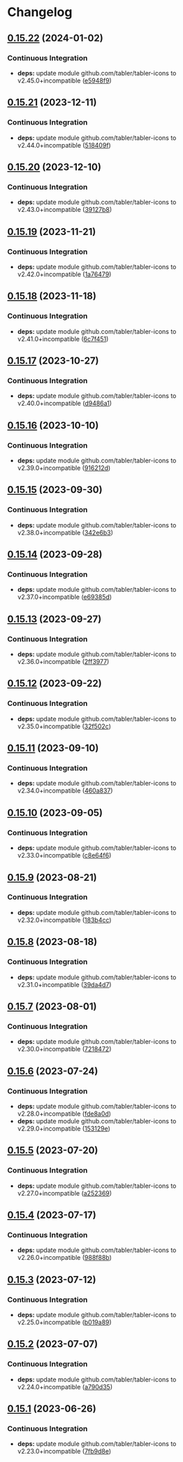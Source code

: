 # Changelog

## [0.15.22](https://github.com/hugomods/icons/compare/vendors/tabler/v0.15.21...vendors/tabler/v0.15.22) (2024-01-02)


### Continuous Integration

* **deps:** update module github.com/tabler/tabler-icons to v2.45.0+incompatible ([e5948f9](https://github.com/hugomods/icons/commit/e5948f9ec668ac3ffc869c6761ad216bae4fa292))

## [0.15.21](https://github.com/hugomods/icons/compare/vendors/tabler/v0.15.20...vendors/tabler/v0.15.21) (2023-12-11)


### Continuous Integration

* **deps:** update module github.com/tabler/tabler-icons to v2.44.0+incompatible ([518409f](https://github.com/hugomods/icons/commit/518409f99a403c041af2d809671485b6f4fb1085))

## [0.15.20](https://github.com/hugomods/icons/compare/vendors/tabler/v0.15.19...vendors/tabler/v0.15.20) (2023-12-10)


### Continuous Integration

* **deps:** update module github.com/tabler/tabler-icons to v2.43.0+incompatible ([39127b8](https://github.com/hugomods/icons/commit/39127b85cf4869d9d3b17f51f3b96949e9bd7d9f))

## [0.15.19](https://github.com/hugomods/icons/compare/vendors/tabler/v0.15.18...vendors/tabler/v0.15.19) (2023-11-21)


### Continuous Integration

* **deps:** update module github.com/tabler/tabler-icons to v2.42.0+incompatible ([1a76479](https://github.com/hugomods/icons/commit/1a764792d277b0a87704d33f01d99ea13551e488))

## [0.15.18](https://github.com/hugomods/icons/compare/vendors/tabler/v0.15.17...vendors/tabler/v0.15.18) (2023-11-18)


### Continuous Integration

* **deps:** update module github.com/tabler/tabler-icons to v2.41.0+incompatible ([6c7f451](https://github.com/hugomods/icons/commit/6c7f451ac023851e271322eb89b984b5a272326a))

## [0.15.17](https://github.com/hugomods/icons/compare/vendors/tabler/v0.15.16...vendors/tabler/v0.15.17) (2023-10-27)


### Continuous Integration

* **deps:** update module github.com/tabler/tabler-icons to v2.40.0+incompatible ([d9486a1](https://github.com/hugomods/icons/commit/d9486a17c31c8992d0dc9f630232f3966098a0e4))

## [0.15.16](https://github.com/hugomods/icons/compare/vendors/tabler/v0.15.15...vendors/tabler/v0.15.16) (2023-10-10)


### Continuous Integration

* **deps:** update module github.com/tabler/tabler-icons to v2.39.0+incompatible ([916212d](https://github.com/hugomods/icons/commit/916212dd65a71c4daefa022653b9c7c8af9be0d8))

## [0.15.15](https://github.com/hugomods/icons/compare/vendors/tabler/v0.15.14...vendors/tabler/v0.15.15) (2023-09-30)


### Continuous Integration

* **deps:** update module github.com/tabler/tabler-icons to v2.38.0+incompatible ([342e6b3](https://github.com/hugomods/icons/commit/342e6b311990420b1cec0d8057e7a269353c0a73))

## [0.15.14](https://github.com/hugomods/icons/compare/vendors/tabler/v0.15.13...vendors/tabler/v0.15.14) (2023-09-28)


### Continuous Integration

* **deps:** update module github.com/tabler/tabler-icons to v2.37.0+incompatible ([e69385d](https://github.com/hugomods/icons/commit/e69385d4230e5374c71a946cbb27f751722e74a8))

## [0.15.13](https://github.com/hugomods/icons/compare/vendors/tabler/v0.15.12...vendors/tabler/v0.15.13) (2023-09-27)


### Continuous Integration

* **deps:** update module github.com/tabler/tabler-icons to v2.36.0+incompatible ([2ff3977](https://github.com/hugomods/icons/commit/2ff3977dbbfb439747bcc6786e0bd380df175b79))

## [0.15.12](https://github.com/hugomods/icons/compare/vendors/tabler/v0.15.11...vendors/tabler/v0.15.12) (2023-09-22)


### Continuous Integration

* **deps:** update module github.com/tabler/tabler-icons to v2.35.0+incompatible ([32f502c](https://github.com/hugomods/icons/commit/32f502c2829fb0cf7f6d4ccf3bb3b7d1f1e4cf3e))

## [0.15.11](https://github.com/hugomods/icons/compare/vendors/tabler/v0.15.10...vendors/tabler/v0.15.11) (2023-09-10)


### Continuous Integration

* **deps:** update module github.com/tabler/tabler-icons to v2.34.0+incompatible ([460a837](https://github.com/hugomods/icons/commit/460a8370bcf2e44a5d136dcbe5245e40762742f3))

## [0.15.10](https://github.com/hugomods/icons/compare/vendors/tabler/v0.15.9...vendors/tabler/v0.15.10) (2023-09-05)


### Continuous Integration

* **deps:** update module github.com/tabler/tabler-icons to v2.33.0+incompatible ([c8e64f6](https://github.com/hugomods/icons/commit/c8e64f6d9ccd3050894dd68f6a8d8c2c7ceb6830))

## [0.15.9](https://github.com/hugomods/icons/compare/vendors/tabler/v0.15.8...vendors/tabler/v0.15.9) (2023-08-21)


### Continuous Integration

* **deps:** update module github.com/tabler/tabler-icons to v2.32.0+incompatible ([183b4cc](https://github.com/hugomods/icons/commit/183b4cc032f9d20d113fc13af1fc14450a72f1cb))

## [0.15.8](https://github.com/hugomods/icons/compare/vendors/tabler/v0.15.7...vendors/tabler/v0.15.8) (2023-08-18)


### Continuous Integration

* **deps:** update module github.com/tabler/tabler-icons to v2.31.0+incompatible ([39da4d7](https://github.com/hugomods/icons/commit/39da4d77bbfd988505eaad4e9a502f79bb681e39))

## [0.15.7](https://github.com/hugomods/icons/compare/vendors/tabler/v0.15.6...vendors/tabler/v0.15.7) (2023-08-01)


### Continuous Integration

* **deps:** update module github.com/tabler/tabler-icons to v2.30.0+incompatible ([7218472](https://github.com/hugomods/icons/commit/7218472e3ff75be83137f5fed27f3c18b780fe20))

## [0.15.6](https://github.com/hugomods/icons/compare/vendors/tabler/v0.15.5...vendors/tabler/v0.15.6) (2023-07-24)


### Continuous Integration

* **deps:** update module github.com/tabler/tabler-icons to v2.28.0+incompatible ([fde8a0d](https://github.com/hugomods/icons/commit/fde8a0d4c2149b45f36c489af4ef10fc44f5ce77))
* **deps:** update module github.com/tabler/tabler-icons to v2.29.0+incompatible ([153129e](https://github.com/hugomods/icons/commit/153129eb4abc114a46788fa7057167e1b10efe0f))

## [0.15.5](https://github.com/hugomods/icons/compare/vendors/tabler/v0.15.4...vendors/tabler/v0.15.5) (2023-07-20)


### Continuous Integration

* **deps:** update module github.com/tabler/tabler-icons to v2.27.0+incompatible ([a252369](https://github.com/hugomods/icons/commit/a252369d7d6d323ecec8e8ee60e250bd30c0eb4c))

## [0.15.4](https://github.com/hugomods/icons/compare/vendors/tabler/v0.15.3...vendors/tabler/v0.15.4) (2023-07-17)


### Continuous Integration

* **deps:** update module github.com/tabler/tabler-icons to v2.26.0+incompatible ([988f88b](https://github.com/hugomods/icons/commit/988f88b45d49f3bd3968f81aff57bb84969e235f))

## [0.15.3](https://github.com/hugomods/icons/compare/vendors/tabler/v0.15.2...vendors/tabler/v0.15.3) (2023-07-12)


### Continuous Integration

* **deps:** update module github.com/tabler/tabler-icons to v2.25.0+incompatible ([b019a89](https://github.com/hugomods/icons/commit/b019a89322499fa599453376aed1af459ba0c939))

## [0.15.2](https://github.com/hugomods/icons/compare/vendors/tabler/v0.15.1...vendors/tabler/v0.15.2) (2023-07-07)


### Continuous Integration

* **deps:** update module github.com/tabler/tabler-icons to v2.24.0+incompatible ([a790d35](https://github.com/hugomods/icons/commit/a790d359dc542386a8fa83f97360d6d333d91225))

## [0.15.1](https://github.com/hugomods/icons/compare/vendors/tabler/v0.15.0...vendors/tabler/v0.15.1) (2023-06-26)


### Continuous Integration

* **deps:** update module github.com/tabler/tabler-icons to v2.23.0+incompatible ([7fb9d8e](https://github.com/hugomods/icons/commit/7fb9d8e95b80389502a53ed46aa547a6d280c0a5))

